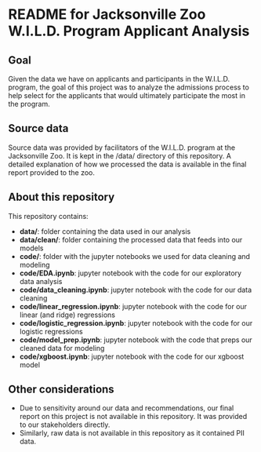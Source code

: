 # README for Jacksonville Zoo W.I.L.D. Program Applicant Analysis

## Goal
Given the data we have on applicants and participants in the W.I.L.D. program, the goal of this project was to analyze the admissions process to help select for the applicants that would ultimately participate the most in the program.

## Source data
Source data was provided by facilitators of the W.I.L.D. program at the Jacksonville Zoo. It is kept in the /data/ directory of this repository. A detailed explanation of how we processed the data is available in the final report provided to the zoo.

## About this repository
This repository contains:
* __data/__: folder containing the data used in our analysis
* __data/clean/__: folder containing the processed data that feeds into our models
* __code/__: folder with the jupyter notebooks we used for data cleaning and modeling
* __code/EDA.ipynb__: jupyter notebook with the code for our exploratory data analysis
* __code/data_cleaning.ipynb__: jupyter notebook with the code for our data cleaning
* __code/linear_regression.ipynb__: jupyter notebook with the code for our linear (and ridge) regressions
* __code/logistic_regression.ipynb__: jupyter notebook with the code for our logistic regressions
* __code/model_prep.ipynb__: jupyter notebook with the code that preps our cleaned data for modeling
* __code/xgboost.ipynb__: jupyter notebook with the code for our xgboost model

## Other considerations
* Due to sensitivity around our data and recommendations, our final report on this project is not available in this repository. It was provided to our stakeholders directly.
* Similarly, raw data is not available in this repository as it contained PII data.
